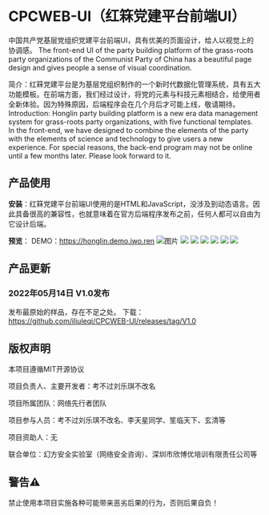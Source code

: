 # CPCWEB-UI（红箖党建平台前端UI）
中国共产党基层党组织党建平台前端UI，具有优美的页面设计，给人以视觉上的协调感。
The front-end UI of the party building platform of the grass-roots party organizations of the Communist Party of China has a beautiful page design and gives people a sense of visual coordination.

简介：红箖党建平台是为基层党组织制作的一个新时代数据化管理系统，具有五大功能模板。在前端方面，我们经过设计，将党的元素与科技元素相结合，给使用者全新体验。因为特殊原因，后端程序会在几个月后才可能上线，敬请期待。
Introduction: Honglin party building platform is a new era data management system for grass-roots party organizations, with five functional templates. In the front-end, we have designed to combine the elements of the party with the elements of science and technology to give users a new experience. For special reasons, the back-end program may not be online until a few months later. Please look forward to it.
## 产品使用

**安装**：红箖党建平台前端UI使用的是HTML和JavaScript，没涉及到动态语言。因此具备很高的兼容性，也就意味着在官方后端程序发布之前，任何人都可以自由为它设计后端。

**预览**：
DEMO：https://honglin.demo.iwo.ren
![图片](http://m.qpic.cn/psc?/V54Oc6TN0VoOKE1ySgNV0cYk7C2ZngCh/ruAMsa53pVQWN7FLK88i5tf2L5M1O0QacSE2BqJ1yy9onQNikeX*c*7PYuUKTkrQx47bw8dvRBUUoi5kbMT4FRdRqtUhYabP1uvEjLVwjt4!/b&bo=2ATFAgAAAAADBzk!&rf=viewer_4)
![ ](http://m.qpic.cn/psc?/V54Oc6TN0VoOKE1ySgNV0cYk7C2ZngCh/ruAMsa53pVQWN7FLK88i5tf2L5M1O0QacSE2BqJ1yy*njUZWhKlcqZ7GK1Twm5BxMytSFZPKb6XHN.wWvbmJeuD.5suf9Y18gVtUP*P86t0!/b&bo=2ATFAgAAAAADJxk!&rf=viewer_4)
![ ](http://m.qpic.cn/psc?/V54Oc6TN0VoOKE1ySgNV0cYk7C2ZngCh/ruAMsa53pVQWN7FLK88i5kEwDA4MXZuk1Podu4oRsdlQA5r88DWL91TwUqBBQZNthYH2AaNKk5wgXZMWlUO5njKA2h.PElH.4PJm5fXTnqE!/b&bo=2ATFAgAAAAADFyk!&rf=viewer_4)
![ ](http://m.qpic.cn/psc?/V54Oc6TN0VoOKE1ySgNV0cYk7C2ZngCh/ruAMsa53pVQWN7FLK88i5kEwDA4MXZuk1Podu4oRsdkRhZJbBM6MaslQxZBUoP8Kaz7RERAafgXrEN0H65ifLbgOPTYzS1Ep4nyJSwX4nSY!/b&bo=2ATFAgAAAAADFyk!&rf=viewer_4)
![ ](http://m.qpic.cn/psc?/V54Oc6TN0VoOKE1ySgNV0cYk7C2ZngCh/ruAMsa53pVQWN7FLK88i5kEwDA4MXZuk1Podu4oRsdlib5o.tRPtoGJe.cgGQZOjr188IPeNyvjeb9FksFPNPjpo8byJoqVhY7LNjrhDw7w!/b&bo=2ATFAgAAAAADFyk!&rf=viewer_4)
![ ](http://m.qpic.cn/psc?/V54Oc6TN0VoOKE1ySgNV0cYk7C2ZngCh/ruAMsa53pVQWN7FLK88i5kEwDA4MXZuk1Podu4oRsdk6o2FLD4V1bjgNbIm57MJJ1bu1JULqhaGqWRmMc1GJWPG8qbs0d8c6VO3C1*SuOTk!/b&bo=2ATFAgAAAAADFyk!&rf=viewer_4)
![ ](http://m.qpic.cn/psc?/V54Oc6TN0VoOKE1ySgNV0cYk7C2ZngCh/ruAMsa53pVQWN7FLK88i5n85kFPz3JPuCy0KauQ*gf2i7wfOsBzue5KxVvyzpqkFOQW720gTRV3ZtYp1JkByDf95x2NioyJDZO7YosWsgTM!/b&bo=2ATFAgAAAAADFyk!&rf=viewer_4)


## 产品更新

### 2022年05月14日 V1.0发布
发布最原始的样品，存在不足之处。
下载：https://github.com/iliuleqi/CPCWEB-UI/releases/tag/V1.0

## 版权声明
本项目遵循MIT开源协议

项目负责人、主要开发者：考不过刘乐琪不改名

项目所属团队：网络先行者团队

项目参与人员：考不过刘乐琪不改名、李天星同学、笙临天下、玄清等

项目资助人：无

联合单位：幻方安全实验室（网络安全咨询）、深圳市欣博优培训有限责任公司等

## 警告⚠️
禁止使用本项目实施各种可能带来恶劣后果的行为，否则后果自负！
